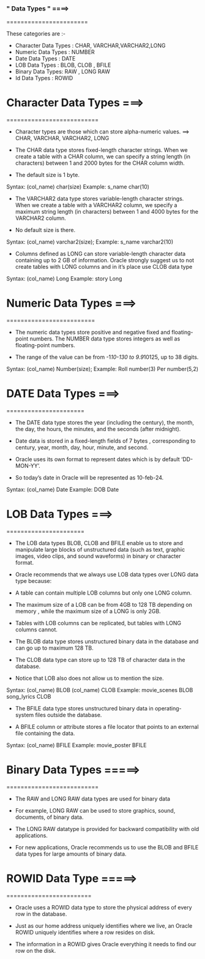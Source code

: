 

### " Data Types " ====>
=======================


These categories are :- 

* Character Data Types : CHAR, VARCHAR,VARCHAR2,LONG
* Numeric Data Types : NUMBER
* Date Data Types : DATE
* LOB Data Types : BLOB, CLOB , BFILE
* Binary Data Types: RAW , LONG RAW
* Id Data Types : ROWID


# Character Data Types ===>
========================== 

* Character types are those which can store alpha-numeric values.
==> CHAR, VARCHAR, VARCHAR2, LONG

* The CHAR data type stores fixed-length character strings. When we create a table with a CHAR column, we can specify a string length (in characters) between 1 and 2000 bytes for the CHAR column width.

- The default size is 1 byte.

Syntax: (col_name) char(size)
Example: s_name char(10)


* The VARCHAR2 data type stores variable-length character strings. When we create a table with a VARCHAR2 column, we specify a maximum string length (in characters) between 1 and 4000 bytes for the VARCHAR2 column.

- No default size is there.

Syntax: (col_name) varchar2(size);
Example: s_name varchar2(10)


* Columns defined as LONG can store variable-length character data containing up to 2 GB of information. Oracle strongly suggest us to not create tables
with LONG columns and in it’s place use CLOB data type

Syntax: (col_name) Long
Example: story Long


# Numeric Data Types ===>
=========================

* The numeric data types store positive and negative fixed and floating-point numbers. The NUMBER data type stores integers as well as floating-point
numbers. 

- The range of the value can be from -1*10-130 to 9.9*10125, up to 38 digits.

Syntax: (col_name) Number(size);
Example:  Roll number(3)
          Per number(5,2)


# DATE Data Types ===>
======================          

* The DATE data type stores the year (including the century), the month, the day, the hours, the minutes, and the seconds (after midnight).

- Date data is stored in a fixed-length fields of 7 bytes , corresponding to century, year, month, day, hour, minute, and second.

- Oracle uses its own format to represent dates which is by default ‘DD-MON-YY’.

- So today’s date in Oracle will be represented as 10-feb-24.

Syntax: (col_name) Date
Example: DOB Date


# LOB Data Types ===>
======================

* The LOB data types BLOB, CLOB and BFILE enable us to store and manipulate large blocks of unstructured data (such as text, graphic images, video clips, and sound waveforms) in binary or character format.

* Oracle recommends that we always use LOB data types over LONG data type because:

- A table can contain multiple LOB columns but only one LONG column.

- The maximum size of a LOB can be from 4GB to 128 TB depending on memory , while the maximum size of a LONG is only 2GB.

- Tables with LOB columns can be replicated, but tables with LONG columns cannot.


* The BLOB data type stores unstructured binary data in the database and can go up to maximum 128 TB.

* The CLOB data type can store up to 128 TB of character data in the database.

- Notice that LOB also does not allow us to mention the size.

Syntax: (col_name) BLOB
        (col_name) CLOB
Example: movie_scenes BLOB
         song_lyrics CLOB

* The BFILE data type stores unstructured binary data in operating-system files outside the database.

- A BFILE column or attribute stores a file locator that points to
an external file containing the data.

Syntax: (col_name) BFILE
Example: movie_poster BFILE


# Binary Data Types =====>
==========================

* The RAW and LONG RAW data types are used for binary data

- For example, LONG RAW can be used to store graphics, sound, documents, of binary data.

- The LONG RAW datatype is provided for backward compatibility with old applications.

- For new applications, Oracle recommends us to use the BLOB and BFILE data types for large amounts of binary data.



# ROWID Data Type =====>
========================

* Oracle uses a ROWID data type to store the physical address of every row in the database.

- Just as our home address uniquely identifies where we live, an Oracle ROWID uniquely identifies where a row resides on disk.

- The information in a ROWID gives Oracle everything it needs to find our row on the disk.

